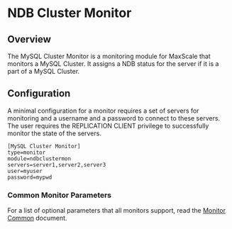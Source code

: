 # NDB Cluster Monitor

## Overview

The MySQL Cluster Monitor is a monitoring module for MaxScale that monitors a MySQL Cluster. It assigns a NDB status for the server if it is a part of a MySQL Cluster.

## Configuration

A minimal configuration for a monitor requires a set of servers for monitoring and a username and a password to connect to these servers. The user requires the REPLICATION CLIENT privilege to successfully monitor the state of the servers.

```
[MySQL Cluster Monitor]
type=monitor
module=ndbclustermon
servers=server1,server2,server3
user=myuser
password=mypwd

```

### Common Monitor Parameters

For a list of optional parameters that all monitors support, read the [Monitor Common](Monitor-Common.md) document.
